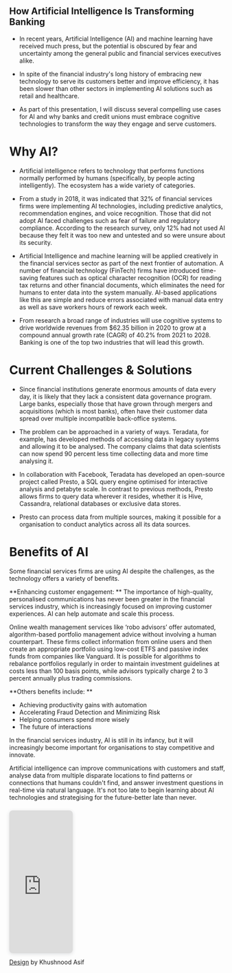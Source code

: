 ## How Artificial Intelligence Is Transforming Banking

- In recent years, Artificial Intelligence (AI) and machine learning have received much press, but the potential is obscured by fear and uncertainty among the general public and financial services executives alike. 

- In spite of the financial industry's long history of embracing new technology to serve its customers better and improve efficiency, it has been slower than other sectors in implementing AI solutions such as retail and healthcare.

- As part of this presentation, I will discuss several compelling use cases for AI and why banks and credit unions must embrace cognitive technologies to transform the way they engage and serve customers.

# **Why AI?**

- Artificial intelligence refers to technology that performs functions normally performed by humans (specifically, by people acting intelligently). The ecosystem has a wide variety of categories.

- From a study in 2018, it was indicated that 32% of financial services firms were implementing AI technologies, including predictive analytics, recommendation engines, and voice recognition. Those that did not adopt AI faced challenges such as fear of failure and regulatory compliance. According to the research survey, only 12% had not used AI because they felt it was too new and untested and so were unsure about its security. 

- Artificial Intelligence and machine learning will be applied creatively in the financial services sector as part of the next frontier of automation. A number of financial technology (FinTech) firms have introduced time-saving features such as optical character recognition (OCR) for reading tax returns and other financial documents, which eliminates the need for humans to enter data into the system manually. AI-based applications like this are simple and reduce errors associated with manual data entry as well as save workers hours of rework each week. 

- From research a broad range of industries will use cognitive systems to drive worldwide revenues from $62.35 billion in 2020 to grow at a compound annual growth rate (CAGR) of 40.2% from 2021 to 2028. Banking is one of the top two industries that will lead this growth.

# **Current Challenges & Solutions**

- Since financial institutions generate enormous amounts of data every day, it is likely that they lack a consistent data governance program. Large banks, especially those that have grown through mergers and acquisitions (which is most banks), often have their customer data spread over multiple incompatible back-office systems.

- The problem can be approached in a variety of ways. Teradata, for example, has developed methods of accessing data in legacy systems and allowing it to be analysed. The company claims that data scientists can now spend 90 percent less time collecting data and more time analysing it.

- In collaboration with Facebook, Teradata has developed an open-source project called Presto, a SQL query engine optimised for interactive analysis and petabyte scale. In contrast to previous methods, Presto allows firms to query data wherever it resides, whether it is Hive, Cassandra, relational databases or exclusive data stores.

- Presto can process data from multiple sources, making it possible for a organisation to conduct analytics across all its data sources.

# **Benefits of AI**

Some financial services firms are using AI despite the challenges, as the technology offers a variety of benefits.

**Enhancing customer engagement: **
The importance of high-quality, personalised communications has never been greater in the financial services industry, which is increasingly focused on improving customer experiences. AI can help automate and scale this process. 

Online wealth management services like ‘robo advisors’ offer automated, algorithm-based portfolio management advice without involving a human counterpart. These firms collect information from online users and then create an appropriate portfolio using low-cost ETFS and passive index funds from companies like Vanguard. It is possible for algorithms to rebalance portfolios regularly in order to maintain investment guidelines at costs less than 100 basis points, while advisors typically charge 2 to 3 percent annually plus trading commissions.

**Others benefits include: **
- Achieving productivity gains with automation
- Accelerating Fraud Detection and Minimizing Risk
- Helping consumers spend more wisely
- The future of interactions

In the financial services industry, AI is still in its infancy, but it will increasingly become important for organisations to stay competitive and innovate.

Artificial intelligence can improve communications with customers and staff, analyse data from multiple disparate locations to find patterns or connections that humans couldn't find, and answer investment questions in real-time via natural language. It's not too late to begin learning about AI technologies and strategising for the future-better late than never.

<div style="position: relative; width: 148px; height: 0; padding-top: 56.2500%;
 padding-bottom: 48px; box-shadow: 0 2px 8px 0 rgba(63,69,81,0.16); margin-top: 1.6em; margin-bottom: 0.9em; overflow: hidden;
 border-radius: 8px; will-change: transform;">
  <iframe loading="lazy" style="position: absolute; width: 100%; height: 100%; top: 0; left: 0; border: none; padding: 0;margin: 0;"
    src="https:&#x2F;&#x2F;www.canva.com&#x2F;design&#x2F;DAE4vPSPABs&#x2F;view?embed" allowfullscreen="allowfullscreen" allow="fullscreen">
  </iframe>
</div>
<a href="https:&#x2F;&#x2F;www.canva.com&#x2F;design&#x2F;DAE4vPSPABs&#x2F;view?utm_content=DAE4vPSPABs&amp;utm_campaign=designshare&amp;utm_medium=embeds&amp;utm_source=link" target="_blank" rel="noopener">Design</a> by Khushnood Asif
